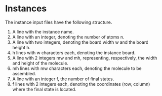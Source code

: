 # Instances 

The instance input files have the following structure.

1. A line with the instance name.
1. A line with an integer, denoting the number of atoms n.
1. A line with two integers, denoting the board width w and the board height h.
1. h lines with w characters each, denoting the instance board.
1. A line with 2 integers mw and mh, representing, respectively, the width and height of the molecule. 
1. mh lines with mw characters each, denoting the molecule to be assembled.
1. A line with an integer f, the number of final states.
1. f lines with 2 integers each, denoting the coordinates (row, column) where the final state is located.

